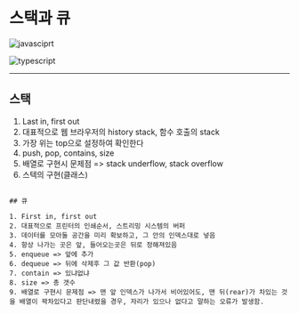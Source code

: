 # **스택과 큐**

![javasciprt](https://img.shields.io/badge/javascript-up%20to%20date-yellow)

![typescript](https://img.shields.io/badge/typescript-up%20to%20date-blue)

---

## 스택

1. Last in, first out
2. 대표적으로 웹 브라우저의 history stack, 함수 호출의 stack
3. 가장 위는 top으로 설정하여 확인한다
4. push, pop, contains, size
5. 배열로 구현시 문제점 => stack underflow, stack overflow
6. 스텍의 구현(클래스)

```

## 큐

1. First in, first out
2. 대표적으로 프린터의 인쇄순서, 스트리밍 시스템의 버퍼
3. 데이터를 모아둘 공간을 미리 확보하고, 그 안의 인덱스대로 넣음
4. 항상 나가는 곳은 앞, 들어오는곳은 뒤로 정해져있음
5. enqueue => 앞에 추가
6. dequeue => 뒤에 삭제후 그 값 반환(pop)
7. contain => 있냐없냐
8. size => 총 갯수
9. 배열로 구현시 문제점 => 맨 앞 인덱스가 나가서 비어있어도, 맨 뒤(rear)가 차있는 것을 배열이 꽉차있다고 판단내렸을 경우, 자리가 있으나 없다고 말하는 오류가 발생함.
```
